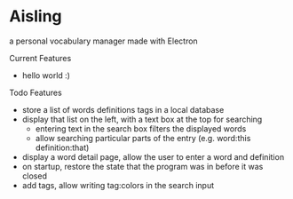 # Aisling
a personal vocabulary manager made with Electron

Current Features
- hello world :)

Todo Features
- store a list of words definitions tags in a local database
- display that list on the left, with a text box at the top for searching
    - entering text in the search box filters the displayed words
    - allow searching particular parts of the entry (e.g. word:this definition:that)
- display a word detail page, allow the user to enter a word and definition
- on startup, restore the state that the program was in before it was closed
- add tags, allow writing tag:colors in the search input

